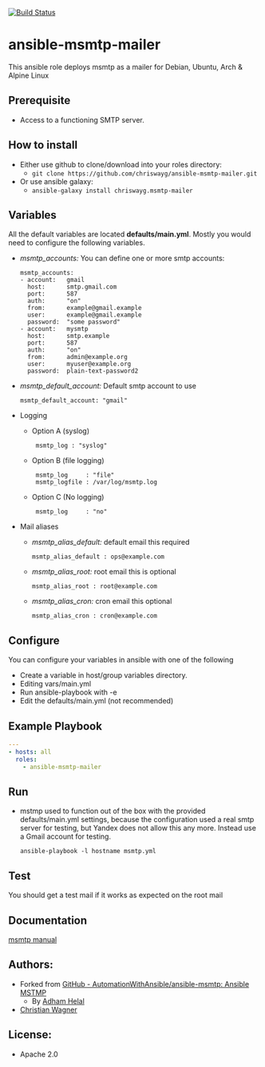 [![Build Status](https://travis-ci.org/chriswayg/ansible-msmtp-mailer.svg?branch=master)](https://travis-ci.org/chriswayg/ansible-msmtp-mailer)

# ansible-msmtp-mailer

This ansible role deploys msmtp as a mailer for Debian, Ubuntu, Arch & Alpine Linux

## Prerequisite
* Access to a functioning SMTP server.

## How to install
* Either use github to clone/download into your roles directory:
  - `git clone https://github.com/chriswayg/ansible-msmtp-mailer.git`
* Or use ansible galaxy:
  - `ansible-galaxy install chriswayg.msmtp-mailer`

## Variables
  All the default variables are located **defaults/main.yml**. Mostly you would need to configure the following variables.
  - *msmtp_accounts:* You can define one or more smtp accounts:

      ```
      msmtp_accounts:
      - account:   gmail
        host:      smtp.gmail.com
        port:      587
        auth:      "on"
        from:      example@gmail.example
        user:      example@gmail.example
        password:  "some password"
      - account:   mysmtp
        host:      smtp.example
        port:      587
        auth:      "on"
        from:      admin@example.org
        user:      myuser@example.org
        password:  plain-text-password2
      ```
  - *msmtp_default_account:* Default smtp account to use

    ```msmtp_default_account: "gmail"```

  - Logging
     - Option A (syslog)
       ```
        msmtp_log : "syslog"
       ```

     - Option B (file logging)
       ```
        msmtp_log     : "file"
        msmtp_logfile : /var/log/msmtp.log
       ```

     - Option C (No logging)
       ```
        msmtp_log     : "no"
       ```

  - Mail aliases
     - *msmtp_alias_default:* default email this required

         `msmtp_alias_default : ops@example.com`

     - *msmtp_alias_root:* root email this is optional

         `msmtp_alias_root : root@example.com`

     - *msmtp_alias_cron:* cron email this optional

         `msmtp_alias_cron : cron@example.com`

## Configure
You can configure your variables in ansible with one of the following

 * Create a variable in host/group variables directory.
 * Editing vars/main.yml
 * Run ansible-playbook with -e
 * Edit the defaults/main.yml (not recommended)

## Example Playbook
```yaml
---
- hosts: all
  roles:
    - ansible-msmtp-mailer
```

## Run
- mstmp used to function out of the box with the provided defaults/main.yml settings, because the configuration used a real smtp server for testing, but Yandex does not allow this any more. Instead use a Gmail account for testing.

  ```ansible-playbook -l hostname msmtp.yml```

## Test
  You should get a test mail if it works as expected on the root mail

## Documentation
[msmtp manual](http://msmtp.sourceforge.net/doc/msmtp.html)

## Authors:
- Forked from [GitHub - AutomationWithAnsible/ansible-msmtp: Ansible MSTMP](https://github.com/AutomationWithAnsible/ansible-msmtp)
  - By [Adham Helal](https://github.com/ahelal)
- [Christian Wagner](https://github.com/chriswayg)

## License:
- Apache 2.0
